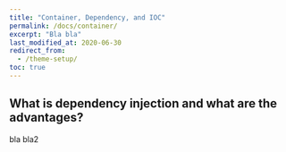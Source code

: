 ```yaml
---
title: "Container, Dependency, and IOC"
permalink: /docs/container/
excerpt: "Bla bla"
last_modified_at: 2020-06-30
redirect_from:
  - /theme-setup/
toc: true
---
```

## What is dependency injection and what are the advantages?

bla bla2